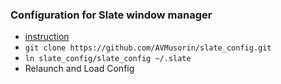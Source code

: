 ### Configuration for Slate window manager

* [instruction](https://github.com/jigish/slate) 
* `git clone https://github.com/AVMusorin/slate_config.git`
* `ln slate_config/slate_config ~/.slate`
* Relaunch and Load Config